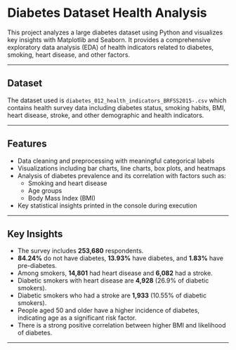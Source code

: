 # Diabetes Dataset Health Analysis

This project analyzes a large diabetes dataset using Python and visualizes key insights with Matplotlib and Seaborn. It provides a comprehensive exploratory data analysis (EDA) of health indicators related to diabetes, smoking, heart disease, and other factors.

---

## Dataset

The dataset used is `diabetes_012_health_indicators_BRFSS2015-.csv` which contains health survey data including diabetes status, smoking habits, BMI, heart disease, stroke, and other demographic and health indicators.

---

## Features

- Data cleaning and preprocessing with meaningful categorical labels
- Visualizations including bar charts, line charts, box plots, and heatmaps
- Analysis of diabetes prevalence and its correlation with factors such as:
  - Smoking and heart disease
  - Age groups
  - Body Mass Index (BMI)
- Key statistical insights printed in the console during execution

---

## Key Insights

- The survey includes **253,680** respondents.
- **84.24%** do not have diabetes, **13.93%** have diabetes, and **1.83%** have pre-diabetes.
- Among smokers, **14,801** had heart disease and **6,082** had a stroke.
- Diabetic smokers with heart disease are **4,928** (26.9% of diabetic smokers).
- Diabetic smokers who had a stroke are **1,933** (10.55% of diabetic smokers).
- People aged 50 and older have a higher incidence of diabetes, indicating age as a significant risk factor.
- There is a strong positive correlation between higher BMI and likelihood of diabetes.

---
